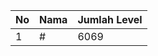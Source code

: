 | No | Nama            | Jumlah Level |
|----|-----------------|--------------|
| 1  | #    |    6069        |
